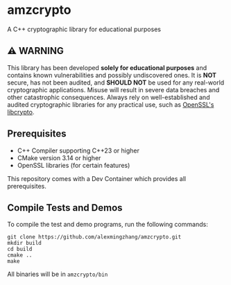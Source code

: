 # amzcrypto
A C++ cryptographic library for educational purposes 

## :warning: **WARNING**
This library has been developed **solely for educational purposes** and contains known vulnerabilities and possibly undiscovered ones. It is **NOT** secure, has not been audited, and **SHOULD NOT** be used for any real-world cryptographic applications. Misuse will result in severe data breaches and other catastrophic consequences. Always rely on well-established and audited cryptographic libraries for any practical use, such as [OpenSSL's libcrypto](https://github.com/openssl/openssl/tree/master).

## Prerequisites
- C++ Compiler supporting C++23 or higher
- CMake version 3.14 or higher
- OpenSSL libraries (for certain features)

This repository comes with a Dev Container which provides all prerequisites.

## Compile Tests and Demos
To compile the test and demo programs, run the following commands:

    git clone https://github.com/alexmingzhang/amzcrypto.git
    mkdir build
    cd build
    cmake ..
    make

All binaries will be in `amzcrypto/bin`
